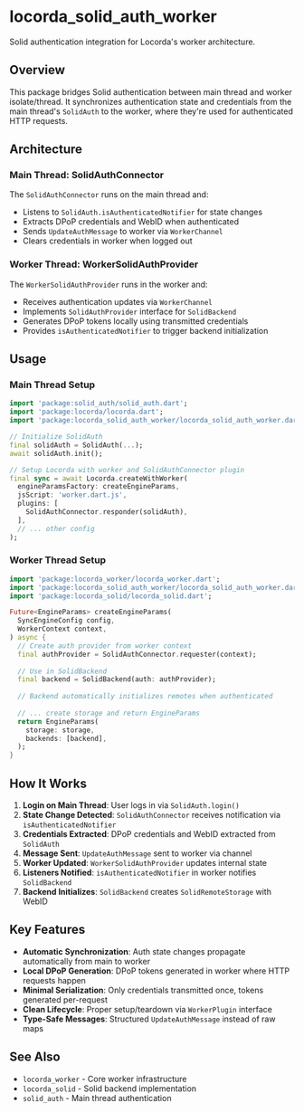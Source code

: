 # locorda_solid_auth_worker

Solid authentication integration for Locorda's worker architecture.

## Overview

This package bridges Solid authentication between main thread and worker isolate/thread. It synchronizes authentication state and credentials from the main thread's `SolidAuth` to the worker, where they're used for authenticated HTTP requests.

## Architecture

### Main Thread: SolidAuthConnector

The `SolidAuthConnector` runs on the main thread and:
- Listens to `SolidAuth.isAuthenticatedNotifier` for state changes
- Extracts DPoP credentials and WebID when authenticated
- Sends `UpdateAuthMessage` to worker via `WorkerChannel`
- Clears credentials in worker when logged out

### Worker Thread: WorkerSolidAuthProvider

The `WorkerSolidAuthProvider` runs in the worker and:
- Receives authentication updates via `WorkerChannel`
- Implements `SolidAuthProvider` interface for `SolidBackend`
- Generates DPoP tokens locally using transmitted credentials
- Provides `isAuthenticatedNotifier` to trigger backend initialization

## Usage

### Main Thread Setup

```dart
import 'package:solid_auth/solid_auth.dart';
import 'package:locorda/locorda.dart';
import 'package:locorda_solid_auth_worker/locorda_solid_auth_worker.dart';

// Initialize SolidAuth
final solidAuth = SolidAuth(...);
await solidAuth.init();

// Setup Locorda with worker and SolidAuthConnector plugin
final sync = await Locorda.createWithWorker(
  engineParamsFactory: createEngineParams,
  jsScript: 'worker.dart.js',
  plugins: [
    SolidAuthConnector.responder(solidAuth),
  ],
  // ... other config
);
```

### Worker Thread Setup

```dart
import 'package:locorda_worker/locorda_worker.dart';
import 'package:locorda_solid_auth_worker/locorda_solid_auth_worker.dart';
import 'package:locorda_solid/locorda_solid.dart';

Future<EngineParams> createEngineParams(
  SyncEngineConfig config,
  WorkerContext context,
) async {
  // Create auth provider from worker context
  final authProvider = SolidAuthConnector.requester(context);
  
  // Use in SolidBackend
  final backend = SolidBackend(auth: authProvider);
  
  // Backend automatically initializes remotes when authenticated
  
  // ... create storage and return EngineParams
  return EngineParams(
    storage: storage,
    backends: [backend],
  );
}
```

## How It Works

1. **Login on Main Thread**: User logs in via `SolidAuth.login()`
2. **State Change Detected**: `SolidAuthConnector` receives notification via `isAuthenticatedNotifier`
3. **Credentials Extracted**: DPoP credentials and WebID extracted from `SolidAuth`
4. **Message Sent**: `UpdateAuthMessage` sent to worker via channel
5. **Worker Updated**: `WorkerSolidAuthProvider` updates internal state
6. **Listeners Notified**: `isAuthenticatedNotifier` in worker notifies `SolidBackend`
7. **Backend Initializes**: `SolidBackend` creates `SolidRemoteStorage` with WebID

## Key Features

- **Automatic Synchronization**: Auth state changes propagate automatically from main to worker
- **Local DPoP Generation**: DPoP tokens generated in worker where HTTP requests happen
- **Minimal Serialization**: Only credentials transmitted once, tokens generated per-request
- **Clean Lifecycle**: Proper setup/teardown via `WorkerPlugin` interface
- **Type-Safe Messages**: Structured `UpdateAuthMessage` instead of raw maps

## See Also

- `locorda_worker` - Core worker infrastructure
- `locorda_solid` - Solid backend implementation
- `solid_auth` - Main thread authentication